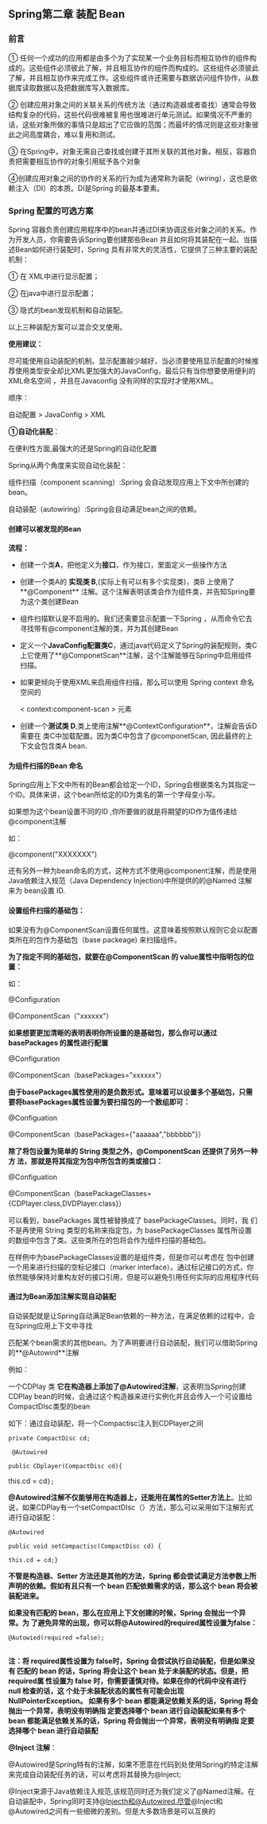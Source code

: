 ## Spring第二章 装配 Bean

### 前言

① 任何一个成功的应用都是由多个为了实现某一个业务目标而相互协作的组件构成的。这些组件必须彼此了解，并且相互协作的组件而构成的。这些组件必须彼此了解，并且相互协作来完成工作。这些组件或许还需要与数据访问组件协作，从数据库读取数据以及把数据库写入数据库。

② 创建应用对象之间的关联关系的传统方法（通过构造器或者查找）通常会导致结构复杂的代码，这些代码很难被复用也很难进行单元测试。如果情况不严重的话，这些对象所做的事情只是超出了它应做的范围；而最坏的情况则是这些对象彼此之间高度耦合，难以复用和测试。

③ 在Spring中，对象无需自己查找或创建于其所关联的其他对象。相反，容器负责把需要相互协作的对象引用赋予各个对象

④创建应用对象之间的协作的关系的行为成为通常称为装配（wiring），这也是依赖注入（DI）的本质。DI是Spring 的最基本要素。

### Spring 配置的可选方案

Spring 容器负责创建应用程序中的bean并通过DI来协调这些对象之间的关系。作为开发人员，你需要告诉Spring要创建那些Bean  并且如何将其装配在一起。当描述Bean如何进行装配时，Spring 具有非常大的灵活性，它提供了三种主要的装配机制：

① 在 XML中进行显示配置；

② 在java中进行显示配置；

③ 隐式的bean发现机制和自动装配。

以上三种装配方案可以混合交叉使用。

**使用建议：**

尽可能使用自动装配的机制。显示配置越少越好，当必须要使用显示配置的时候推荐使用类型安全却比XML更加强大的JavaConfig，最后只有当你想要使用便利的XML命名空间 ，并且在Javaconfig 没有同样的实现时才使用XML。

顺序：

自动配置 > JavaConfig > XML

**①自动化装配**：

在便利性方面,最强大的还是Spring的自动化配置

Spring从两个角度来实现自动化装配：

组件扫描（component scanning）:Spring 会自动发现应用上下文中所创建的bean。

自动装配（autowiring）:Spring会自动满足bean之间的依赖。





#### **创建可以被发现的Bean**

**流程：**

* 创建一个类**A**，把他定义为**接口**，作为接口，里面定义一些操作方法

* 创建一个类A的 **实现类 B**,(实际上有可以有多个实现类)，类B 上使用了**@Component** 注解。这个注解表明该类会作为组件类，并告知Spring要为这个类创建Bean

* 组件扫描默认是不启用的。我们还需要显示配置一下Spring ，从而命令它去寻找带有@component注解的类，并为其创建Bean

* 定义一个**JavaConfig配置类C**，通过java代码定义了Spring的装配规则，类C上它使用了**@ComponetScan**注解，这个注解能够在Spring中启用组件扫描。

* 如果更倾向于使用XML来启用组件扫描，那么可以使用 Spring context 命名空间的

  < context:component-scan > 元素

* 创建一个**测试类 D**,类上使用注解**@ContextConfiguration**，注解会告诉D需要在 类C中加载配置。因为类C中包含了@componetScan, 因此最终的上下文会包含类A bean.



#### **为组件扫描的Bean 命名**

Spring应用上下文中所有的Bean都会给定一个ID，Spring会根据类名为其指定一个ID。具体来讲，这个bean所给定的ID为类名的第一个字母变小写。

如果想为这个bean设置不同的ID ,你所要做的就是将期望的ID作为值传递给@component注解

如：

@component("XXXXXXX")

还有另外一种为bean命名的方式，这种方式不使用@component注解，而是使用Java依赖注入规范（Java Dependency Injection)中所提供的的@Named 注解来为 bean设置 ID.



#### **设置组件扫描的基础包**：

如果没有为@ComponentScan设置任何属性。这意味着按照默认规则它会以配置类所在的包作为基础包（base packeage) 来扫描组件。

**为了指定不同的基础包，就要在@ComponentScan 的 value属性中指明包的位置：**

如：

@Configuration

@ComponentScan（"xxxxxx"）

**如果想要更加清晰的表明表明你所设置的是基础包，那么你可以通过 basePackages 的属性进行配置**

@Configuration

@ComponentScan（basePackages="xxxxxx"）

**由于basePackages属性使用的是负数形式。意味着可以设置多个基础包，只需要将basePackages属性设置为要扫描包的一个数组即可：**

@Configuation

@ComponentScan（basePackages={"aaaaaa","bbbbbb"}）

**除了将包设置为简单的 String 类型之外，@ComponentScan 还提供了另外一种方 法，那就是将其指定为包中所包含的类或接口：** 

@Configuation

@ComponentScan（basePackageClasses={CDPlayer.class,DVDPlayer.class}）

可以看到，basePackages 属性被替换成了 basePackageClasses。同时，我 们不是再使用 String 类型的名称来指定包，为 basePackageClasses 属性所设置 的数组中包含了类。这些类所在的包将会作为组件扫描的基础包。

在样例中为basePackageClasses设置的是组件类，但是你可以考虑在 包中创建一个用来进行扫描的空标记接口（marker interface）。通过标记接口的方式，你 依然能够保持对重构友好的接口引用，但是可以避免引用任何实际的应用程序代码



#### 通过为Bean添加注解实现自动装配

自动装配就是让Spring自动满足Bean依赖的一种方法，在满足依赖的过程中，会在Spring应用上下文中寻找

匹配某个bean需求的其他bean。为了声明要进行自动装配，我们可以借助Spring的**@Autowird**注解

例如：

一个CDPlay 类 **它在构造器上添加了@Autowired注解**，这表明当Spring创建CDPlay bean的时候，会通过这个构造器来进行实例化并且会传入一个可设置给 CompactDIsc类型的bean

如下：通过自动装配，将一个Compactisc注入到CDPlayer之间

`private CompactDisc cd;`

` @Autowired`

`public CDplayer(CompactDisc cd){`

this.cd = cd`};`

**@Autowired注解不仅能够用在构造器上，还能用在属性的Setter方法上**。比如说，如果CDPlay有一个setCompactDIsc（）方法，那么可以采用如下注解形式进行自动装配：

`@Autowired`

`public void setCompactisc(CompactDisc cd) {`

`this.cd = cd;}`

**不管是构造器、Setter 方法还是其他的方法，Spring 都会尝试满足方法参数上所声明的依赖。假如有且只有一个 bean 匹配依赖需求的话，那么这个 bean 将会被装配进来。**

**如果没有匹配的 bean，那么在应用上下文创建的时候，Spring 会抛出一个异常。为 了避免异常的出现，你可以将@Autowired的required属性设置为false：** 

`@Autowied(required =false);`

## 

**注：将 required属性设置为 false时，Spring 会尝试执行自动装配，但是如果没有 匹配的 bean 的话，Spring 将会让这个 bean 处于未装配的状态。但是，把required属 性设置为 false 时，你需要谨慎对待。如果在你的代码中没有进行 null 检查的话，这 个处于未装配状态的属性有可能会出现NullPointerException。 如果有多个 bean 都能满足依赖关系的话，Spring 将会抛出一个异常，表明没有明确指 定要选择哪个 bean 进行自动装配如果有多个 bean 都能满足依赖关系的话，Spring 将会抛出一个异常，表明没有明确指 定要选择哪个 bean 进行自动装配**



**@Inject 注解**：

@Autowired是Spring特有的注解，如果不愿意在代码到处使用Spring的特定注解来完成自动装配任务的话，可以考虑将其替换为@Inject;

@Inject来源于Java依赖注入规范,该规范同时还为我们定义了@Named注解。在自动装配中，Spring同时支持@Injecth和@Autowired.尽管@Inject和@Autowired之间有一些细微的差别。但是大多数场景是可以互换的

